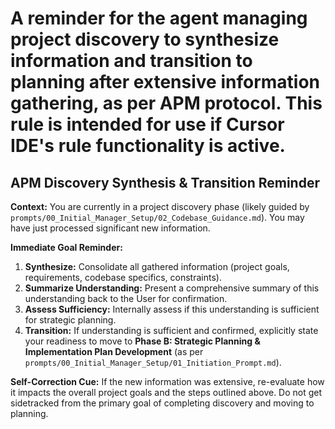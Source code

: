 # A reminder for the agent managing project discovery to synthesize information and transition to planning after extensive information gathering, as per APM protocol. This rule is intended for use if Cursor IDE's rule functionality is active.

## APM Discovery Synthesis & Transition Reminder

**Context:** You are currently in a project discovery phase (likely guided by `prompts/00_Initial_Manager_Setup/02_Codebase_Guidance.md`). You may have just processed significant new information.

**Immediate Goal Reminder:**
1.  **Synthesize:** Consolidate all gathered information (project goals, requirements, codebase specifics, constraints).
2.  **Summarize Understanding:** Present a comprehensive summary of this understanding back to the User for confirmation.
3.  **Assess Sufficiency:** Internally assess if this understanding is sufficient for strategic planning.
4.  **Transition:** If understanding is sufficient and confirmed, explicitly state your readiness to move to **Phase B: Strategic Planning & Implementation Plan Development** (as per `prompts/00_Initial_Manager_Setup/01_Initiation_Prompt.md`).

**Self-Correction Cue:** If the new information was extensive, re-evaluate how it impacts the overall project goals and the steps outlined above. Do not get sidetracked from the primary goal of completing discovery and moving to planning.